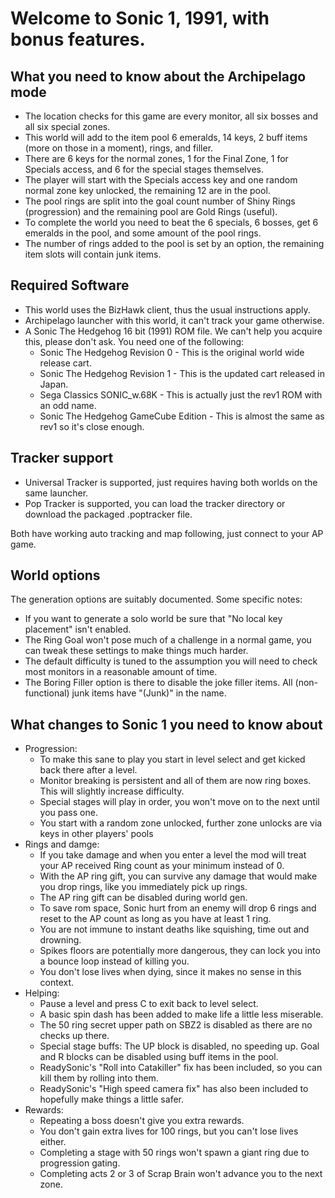 # Welcome to Sonic 1, 1991, with bonus features.

## What you need to know about the Archipelago mode

- The location checks for this game are every monitor, all six bosses and all six special zones.
- This world will add to the item pool 6 emeralds, 14 keys, 2 buff items (more on those in a moment), rings, and filler.
- There are 6 keys for the normal zones, 1 for the Final Zone, 1 for Specials access, and 6 for the special stages themselves.
- The player will start with the Specials access key and one random normal zone key unlocked, the remaining 12 are in the pool.
- The pool rings are split into the goal count number of Shiny Rings (progression) and the remaining pool are Gold Rings (useful).  
- To complete the world you need to beat the 6 specials, 6 bosses, get 6 emeralds in the pool, and some amount of the pool rings.
- The number of rings added to the pool is set by an option, the remaining item slots will contain junk items.

## Required Software

- This world uses the BizHawk client, thus the usual instructions apply.
- Archipelago launcher with this world, it can't track your game otherwise.
- A Sonic The Hedgehog 16 bit (1991) ROM file.  We can't help you acquire this, please don't ask. You need one of the following:
    - Sonic The Hedgehog Revision 0 - This is the original world wide release cart.
    - Sonic The Hedgehog Revision 1 - This is the updated cart released in Japan.
    - Sega Classics SONIC_w.68K - This is actually just the rev1 ROM with an odd name.
    - Sonic The Hedgehog GameCube Edition - This is almost the same as rev1 so it's close enough.

## Tracker support

- Universal Tracker is supported, just requires having both worlds on the same launcher.
- Pop Tracker is supported, you can load the tracker directory or download the packaged .poptracker file.

Both have working auto tracking and map following, just connect to your AP game.

## World options

The generation options are suitably documented.  Some specific notes:
- If you want to generate a solo world be sure that "No local key placement" isn't enabled.
- The Ring Goal won't pose much of a challenge in a normal game, you can tweak these settings to make things much harder.
- The default difficulty is tuned to the assumption you will need to check most monitors in a reasonable amount of time.
- The Boring Filler option is there to disable the joke filler items.  All (non-functional) junk items have "(Junk)" in the name.

## What changes to Sonic 1 you need to know about

- Progression:
    - To make this sane to play you start in level select and get kicked back there after a level.
    - Monitor breaking is persistent and all of them are now ring boxes.  This will slightly increase difficulty.
    - Special stages will play in order, you won't move on to the next until you pass one.
    - You start with a random zone unlocked, further zone unlocks are via keys in other players' pools
- Rings and damge:
    - If you take damage and when you enter a level the mod will treat your AP received Ring count as your minimum instead of 0.
    - With the AP ring gift, you can survive any damage that would make you drop rings, like you immediately pick up rings.
    - The AP ring gift can be disabled during world gen.
    - To save rom space, Sonic hurt from an enemy will drop 6 rings and reset to the AP count as long as you have at least 1 ring.
    - You are not immune to instant deaths like squishing, time out and drowning.
    - Spikes floors are potentially more dangerous, they can lock you into a bounce loop instead of killing you.
    - You don't lose lives when dying, since it makes no sense in this context.
- Helping:
    - Pause a level and press C to exit back to level select.
    - A basic spin dash has been added to make life a little less miserable.
    - The 50 ring secret upper path on SBZ2 is disabled as there are no checks up there.
    - Special stage buffs:  The UP block is disabled, no speeding up.  Goal and R blocks can be disabled using buff items in the pool.
    - ReadySonic's "Roll into Catakiller" fix has been included, so you can kill them by rolling into them.
    - ReadySonic's "High speed camera fix" has also been included to hopefully make things a little safer.
- Rewards:
    - Repeating a boss doesn't give you extra rewards.
    - You don't gain extra lives for 100 rings, but you can't lose lives either.
    - Completing a stage with 50 rings won't spawn a giant ring due to progression gating.
    - Completing acts 2 or 3 of Scrap Brain won't advance you to the next zone.
